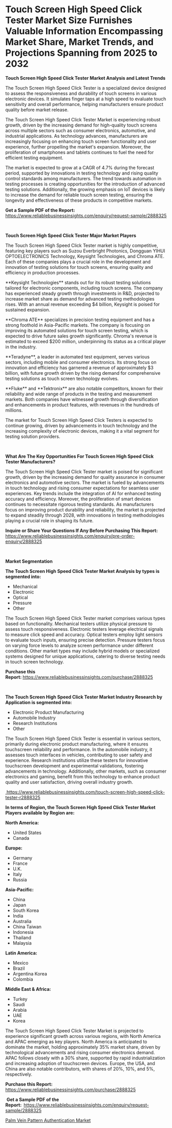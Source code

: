 <p><h1>Touch Screen High Speed Click Tester Market Size Furnishes Valuable Information Encompassing Market Share, Market Trends, and Projections Spanning from 2025 to 2032</h1></p><p><strong>Touch Screen High Speed Click Tester Market Analysis and Latest Trends</strong></p>
<p><p>The Touch Screen High Speed Click Tester is a specialized device designed to assess the responsiveness and durability of touch screens in various electronic devices. It simulates finger taps at a high speed to evaluate touch sensitivity and overall performance, helping manufacturers ensure product quality before market release.</p><p>The Touch Screen High Speed Click Tester Market is experiencing robust growth, driven by the increasing demand for high-quality touch screens across multiple sectors such as consumer electronics, automotive, and industrial applications. As technology advances, manufacturers are increasingly focusing on enhancing touch screen functionality and user experience, further propelling the market's expansion. Moreover, the proliferation of smartphones and tablets continues to fuel the need for efficient testing equipment.</p><p>The market is expected to grow at a CAGR of 4.7% during the forecast period, supported by innovations in testing technology and rising quality control standards among manufacturers. The trend towards automation in testing processes is creating opportunities for the introduction of advanced testing solutions. Additionally, the growing emphasis on IoT devices is likely to increase the demand for reliable touch screen testing, ensuring the longevity and effectiveness of these products in competitive markets.</p></p>
<p><strong>Get a Sample PDF of the Report:&nbsp;</strong> <a href="https://www.reliablebusinessinsights.com/enquiry/request-sample/2888325?utm_campaign=3366&utm_medium=2&utm_source=Github&utm_content=ia&utm_term=14032025&utm_id=touch-screen-high-speed-click-tester">https://www.reliablebusinessinsights.com/enquiry/request-sample/2888325</a></p>
<p>&nbsp;</p>
<p><strong>Touch Screen High Speed Click Tester Major Market Players</strong></p>
<p><p>The Touch Screen High Speed Click Tester market is highly competitive, featuring key players such as Suzou Everbright Photonics, Dongguan YIHUI OPTOELECTRONICS Technology, Keysight Technologies, and Chroma ATE. Each of these companies plays a crucial role in the development and innovation of testing solutions for touch screens, ensuring quality and efficiency in production processes.</p><p>**Keysight Technologies** stands out for its robust testing solutions tailored for electronic components, including touch screens. The company has experienced steady growth through investments in R&D, projected to increase market share as demand for advanced testing methodologies rises. With an annual revenue exceeding $4 billion, Keysight is poised for sustained expansion.</p><p>**Chroma ATE** specializes in precision testing equipment and has a strong foothold in Asia-Pacific markets. The company is focusing on improving its automated solutions for touch screen testing, which is expected to drive future sales growth significantly. Chroma's revenue is estimated to exceed $200 million, underpinning its status as a critical player in the industry.</p><p>**Teradyne**, a leader in automated test equipment, serves various sectors, including mobile and consumer electronics. Its strong focus on innovation and efficiency has garnered a revenue of approximately $3 billion, with future growth driven by the rising demand for comprehensive testing solutions as touch screen technology evolves.</p><p>**Fluke** and **Tektronix** are also notable competitors, known for their reliability and wide range of products in the testing and measurement markets. Both companies have witnessed growth through diversification and enhancements in product features, with revenues in the hundreds of millions.</p><p>The market for Touch Screen High Speed Click Testers is expected to continue growing, driven by advancements in touch technology and the increasing complexity of electronic devices, making it a vital segment for testing solution providers.</p></p>
<p>&nbsp;</p>
<p><strong>What Are The Key Opportunities For Touch Screen High Speed Click Tester Manufacturers?</strong></p>
<p><p>The Touch Screen High Speed Click Tester market is poised for significant growth, driven by the increasing demand for quality assurance in consumer electronics and automotive sectors. The market is fueled by advancements in touch technology and rising consumer expectations for seamless user experiences. Key trends include the integration of AI for enhanced testing accuracy and efficiency. Moreover, the proliferation of smart devices continues to necessitate rigorous testing standards. As manufacturers focus on improving product durability and reliability, the market is projected to expand steadily through 2028, with innovations in testing methodologies playing a crucial role in shaping its future.</p></p>
<p><strong>Inquire or Share Your Questions If Any Before Purchasing This Report:</strong> <a href="https://www.reliablebusinessinsights.com/enquiry/pre-order-enquiry/2888325?utm_campaign=3366&utm_medium=2&utm_source=Github&utm_content=ia&utm_term=14032025&utm_id=touch-screen-high-speed-click-tester">https://www.reliablebusinessinsights.com/enquiry/pre-order-enquiry/2888325</a></p>
<p>&nbsp;</p>
<p><strong>Market Segmentation</strong></p>
<p><strong>The Touch Screen High Speed Click Tester Market Analysis by types is segmented into:</strong></p>
<p><ul><li>Mechanical</li><li>Electronic</li><li>Optical</li><li>Pressure</li><li>Other</li></ul></p>
<p><p>The Touch Screen High Speed Click Tester market comprises various types based on functionality. Mechanical testers utilize physical pressure to assess touch responsiveness. Electronic testers leverage electrical signals to measure click speed and accuracy. Optical testers employ light sensors to evaluate touch inputs, ensuring precise detection. Pressure testers focus on varying force levels to analyze screen performance under different conditions. Other market types may include hybrid models or specialized systems designed for unique applications, catering to diverse testing needs in touch screen technology.</p></p>
<p><strong>Purchase this Report:&nbsp;</strong><a href="https://www.reliablebusinessinsights.com/purchase/2888325?utm_campaign=3366&utm_medium=2&utm_source=Github&utm_content=ia&utm_term=14032025&utm_id=touch-screen-high-speed-click-tester">https://www.reliablebusinessinsights.com/purchase/2888325</a></p>
<p>&nbsp;</p>
<p><strong>The Touch Screen High Speed Click Tester Market Industry Research by Application is segmented into:</strong></p>
<p><ul><li>Electronic Product Manufacturing</li><li>Automobile Industry</li><li>Research Institutions</li><li>Other</li></ul></p>
<p><p>The Touch Screen High Speed Click Tester is essential in various sectors, primarily during electronic product manufacturing, where it ensures touchscreen reliability and performance. In the automobile industry, it assesses touch interfaces in vehicles, contributing to user safety and experience. Research institutions utilize these testers for innovative touchscreen development and experimental validations, fostering advancements in technology. Additionally, other markets, such as consumer electronics and gaming, benefit from this technology to enhance product quality and user satisfaction, driving overall industry growth.</p></p>
<p><a href="https://www.reliablebusinessinsights.com/touch-screen-high-speed-click-tester-r2888325?utm_campaign=3366&utm_medium=2&utm_source=Github&utm_content=ia&utm_term=14032025&utm_id=touch-screen-high-speed-click-tester">&nbsp;https://www.reliablebusinessinsights.com/touch-screen-high-speed-click-tester-r2888325</a></p>
<p><strong>In terms of Region, the Touch Screen High Speed Click Tester Market Players available by Region are:</strong></p>
<p>
    <p> <strong> North America: </strong>
        <ul>
            <li>United States</li>
            <li>Canada</li>
        </ul>
        </p> 
    <p> <strong> Europe: </strong>
        <ul>
            <li>Germany</li>
            <li>France</li>
            <li>U.K.</li>
            <li>Italy</li>
            <li>Russia</li>
        </ul>
        </p> 
    <p> <strong> Asia-Pacific: </strong>
        <ul>
            <li>China</li>
            <li>Japan</li>
            <li>South Korea</li>
            <li>India</li>
            <li>Australia</li>
            <li>China Taiwan</li>
            <li>Indonesia</li>
            <li>Thailand</li>
            <li>Malaysia</li>
        </ul>
        </p> 
    <p> <strong> Latin America: </strong>
        <ul>
            <li>Mexico</li>
            <li>Brazil</li>
            <li>Argentina Korea</li>
            <li>Colombia</li>
        </ul>
        </p> 
    <p> <strong> Middle East & Africa: </strong>
        <ul>
            <li>Turkey</li>
            <li>Saudi</li>
            <li>Arabia</li>
            <li>UAE</li>
            <li>Korea</li>
        </ul>
    </p>
    </p>
<p><p>The Touch Screen High Speed Click Tester Market is projected to experience significant growth across various regions, with North America and APAC emerging as key players. North America is anticipated to dominate the market, holding approximately 35% market share, driven by technological advancements and rising consumer electronics demand. APAC follows closely with a 30% share, supported by rapid industrialization and increasing adoption of touchscreen devices. Europe, the USA, and China are also notable contributors, with shares of 20%, 10%, and 5%, respectively.</p></p>
<p><strong>Purchase this Report: </strong><a href="https://www.reliablebusinessinsights.com/purchase/2888325?utm_campaign=3366&utm_medium=2&utm_source=Github&utm_content=ia&utm_term=14032025&utm_id=touch-screen-high-speed-click-tester">https://www.reliablebusinessinsights.com/purchase/2888325</a></p>
<p>&nbsp;<strong>Get a Sample PDF of the Report:&nbsp;&nbsp;</strong><a href="https://www.reliablebusinessinsights.com/enquiry/request-sample/2888325?utm_campaign=3366&utm_medium=2&utm_source=Github&utm_content=ia&utm_term=14032025&utm_id=touch-screen-high-speed-click-tester">https://www.reliablebusinessinsights.com/enquiry/request-sample/2888325</a></p>
<p><strong></strong></p>
<p><p><a href="https://github.com/maseykokosq1/Market-Research-Report-List-1/blob/main/palm-vein-pattern-authentication-market.md?utm_campaign=3366&utm_medium=2&utm_source=Github&utm_content=ia&utm_term=14032025&utm_id=touch-screen-high-speed-click-tester">Palm Vein Pattern Authentication Market</a></p></p>